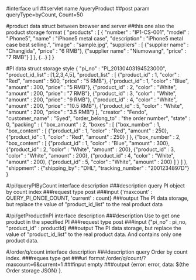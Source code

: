 #interface url
##servlet name
/queryProduct
##post param
queryType=byCount,
Count=50

#product data struct between browser and server
##this one also the product storage format
{
    "products" : [
        {
          "number" : "IP1-CS-001",
          "model" : "iPhone5", "name" : "iPhone5 metal case", 
          "description" : "iPhone5 metal case best selling.",
          "image" : "sample.jpg",
          "suppliers" : [
              {"supplier name" : "Changjida", "price" : "6 RMB"},
              {"supplier name" : "Niumowang", "price" : "7 RMB"}
          ]
        },
        {...}
    ]
}


#PI data struct storage style
{
    "pi_no" : "PI_20130403194523000",
    "product_id_list" : [1,2,3,4,5],
    "product_list" : [
        {"product_id" : 1, "color" : "Red", "amount" : 500, "price" : "5 RMB"},
        {"product_id" : 1, "color" : "Blue", "amount" : 300, "price" : "5 RMB"},
        {"product_id" : 2, "color" : "White", "amount" : 200, "price" : "7 RMB"},
        {"product_id" : 3, "color" : "White", "amount" : 200, "price" : "9 RMB"},
        {"product_id" : 4, "color" : "White", "amount" : 200, "price" : "10.5 RMB"},
        {"product_id" : 5, "color" : "White", "amount" : 200, "price" : "3.5 RMB"}
    ],
    "creator" : "Fendo",
    "customer_name" : "Syed",
    "order_belong_to" : "the order number",
    "state" : 0,
    "packing" : {
        "box_amount" : 2,
        "boxes" : [
            {"box_number" : 1, "box_content" : [
                {"product_id" : 1, "color" : "Red", "amount" : 250},
                {"product_id" : 1, "color" : "Red", "amount" : 250}
            ] },
            {"box_number" : 2, "box_content" : [
                {"product_id" : 1, "color" : "Blue", "amount" : 300},
                {"product_id" : 2, "color" : "White", "amount" : 200},
                {"product_id" : 3, "color" : "White", "amount" : 200},
                {"product_id" : 4, "color" : "White", "amount" : 200},
                {"product_id" : 5, "color" : "White", "amount" : 200}
            ] }
        ]
    },
    "shippment" : {"shipping_by" : "DHL", "tracking_number" : "2001234897D"}
}

#/pi/queryPIByCount interface description
###description
query PI object by count index
###request type
post
###input
{'maxcount' : QUERY_PI_ONCE_COUNT, 'current' : count}
###output
The PI data storage, but replace the value of "product_id_list" to the real product data

#/pi/getProductInPI interface description
###description
Use to get one product in the specified PI
###request type
post
###input
{"pi_no" : pi_no, "product_id" : productId}
###output
The PI data storage, but replace the value of "product_id_list" to the real product data. And contains only one product data.

#/order/q/count interface description
###description
query Order by count index.
###reques type
get
###url format
/order/q/count/?maxcount=6&current=1
###input
empty
###output
{error: error, data: ${the Order storage JSON} }.

